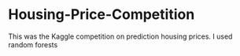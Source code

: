 # Housing-Price-Competition
This was the Kaggle competition on prediction housing prices. I used random forests
